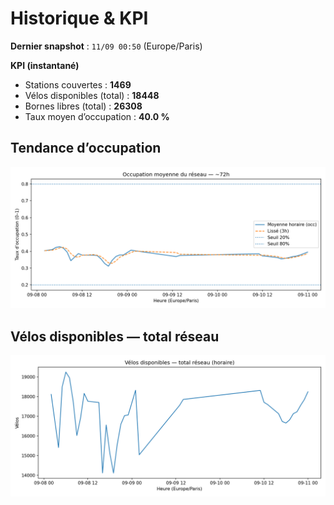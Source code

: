 # Historique & KPI

**Dernier snapshot** : `11/09 00:50` (Europe/Paris)

**KPI (instantané)**

- Stations couvertes : **1469**
- Vélos disponibles (total) : **18448**
- Bornes libres (total) : **26308**
- Taux moyen d’occupation : **40.0 %**

## Tendance d’occupation

![Mean occupancy](assets/figs/occupancy_last72h.png)

## Vélos disponibles — total réseau

![Bikes total](assets/figs/bikes_total_last72h.png)
